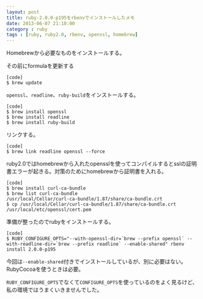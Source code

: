 ```yaml
---
layout: post
title: ruby-2.0.0-p195をrbenvでインストールしたメモ
date: 2013-06-07 21:10:00
category : ruby
tags : [ruby, ruby2.0, rbenv, openssl, homebrew]
---
```


Homebrewから必要なものをインストールする。

その前にformulaを更新する

	[code]
	$ brew update

`openssl`、`readline`、`ruby-build`をインストールする。

	[code]
	$ brew install openssl
	$ brew install readline
	$ brew install ruby-build

リンクする。

	[code]
	$ brew link readline openssl --force

ruby2.0ではhomebrewから入れたopensslを使ってコンパイルするとsslの証明書エラーが起きる。対策のためにhomebrewから証明書を入れる。

	[code]
	$ brew install curl-ca-bundle
	$ brew list curl-ca-bundle
	/usr/local/Cellar/curl-ca-bundle/1.87/share/ca-bundle.crt
	$ cp /usr/local/Cellar/curl-ca-bundle/1.87/share/ca-bundle.crt /usr/local/etc/openssl/cert.pem

準備が整ったのでrubyをインストールする。

	[code]
	$ RUBY_CONFIGURE_OPTS="--with-openssl-dir=`brew --prefix openssl` --with-readline-dir=`brew --prefix readline` --enable-shared" rbenv install 2.0.0-p195

今回は`--enable-shared`付きでインストールしているが、別に必要はない。RubyCocoaを使うときは必要。

`RUBY_CONFIGURE_OPTS`でなくて`CONFIGURE_OPTS`を使っているのをよく見るけど、私の環境ではうまくいきませんでした。
